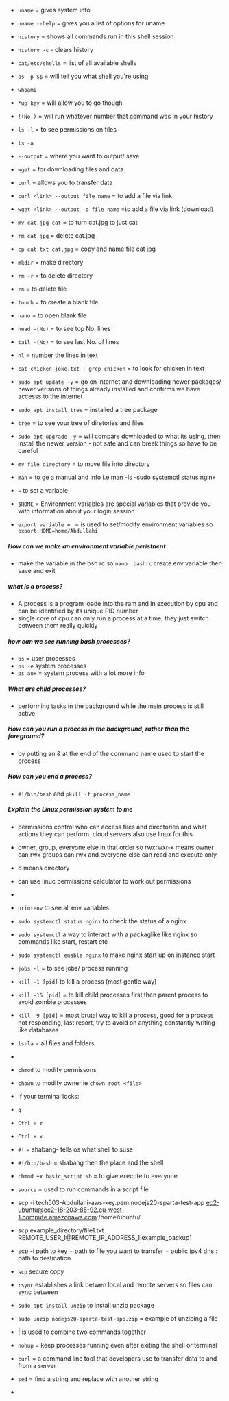 - `uname` = gives system info 
- `uname --help` = gives you a list of options for uname
- `history` = shows all commands run in this shell session
- `history -c` - clears history
- `cat/etc/shells` = list of all available shells 
- `ps -p $$` = will tell you what shell you're using 
- `whoami` 
- `*up key` = will allow you to go though 
- `!(No.)` = will run whatever number that command was in your history
- `ls -l` = to see permissions on files
- `ls -a`
- `--output` = where you want to output/ save 
- `wget` = for downloading files and data
- `curl` = allows you to transfer data

- `curl <link> --output file name`  = to add a file via link
- `wget <link> --output -o file name` =to add a file via link (download)

- `mv cat.jpg cat` = to turn cat.jpg to just cat 
- `rm cat.jpg` = delete cat.jpg
- `cp cat txt cat.jpg` = copy and name file cat jpg
- `mkdir` = make directory
- `rm -r` = to delete directory 
- `rm` = to delete file 
- `touch` = to create a blank file 
- `nano` = to open blank file 
- `head -(No)` = to see top No. lines
- `tail -(No)` = to see last No. of lines 
- `nl` = number the lines in text 
- `cat chicken-joke.txt | grep chicken` = to look for chicken in text 
- `sudo apt update -y` = go on internet and downloading newer packages/ newer verisons of things already installed and confirms we have accesss to the internet 
- `sudo apt install tree` = installed a tree package 
- `tree` = to see your tree of diretories and files
- `sudo apt upgrade -y` = will compare downloaded to what its using, then install the newer version - not safe and can break things so have to be careful 
- `mv file directory` = to move file into directory 
- `man` = to ge a manual and info i.e man -ls 
-sudo systemctl status nginx
- `=` to set a variable 
- `$HOME` = Environment variables are special variables that provide you with information about your login session
- `export variable = `  = is used to set/modify environment variables so `export HOME=home/Abdullahi`
  
##### How can we make an environment variable peristnent 
- make the variable in the bsh rc so `nano .bashrc` create env variable then save and exit 

##### what is a process?
- A process is a program loade into the ram and in execution by cpu and can be identified by its unique PID number
- single core of cpu can only run a process at a time, they just switch between them really quickly
  
##### how can we see running bash processes?
- `ps` = user processes 
- `ps -e` system processes
- `ps aux` = system process with a lot more info

##### What are child processes? 
- performing tasks in the background while the main process is still active.

##### How can you run a process in the background, rather than the foreground?
- by putting an & at the end of the command name used to start the process
##### How can you end a process?
- `#!/bin/bash` and `pkill -f process_name` 

##### Explain the Linux permission system to me
- permissions control who can access files and directories and what actions they can perform. cloud servers also use linux for this 
- owner, group, everyone else in that order so rwxrwxr-x means owner can rwx groups can rwx and everyone else can read and execute only
- d means directory 
- can use linuc permissions calculator to work out permissions
- 

- `printenv` to see all env variables
- `sudo systemctl status nginx` to check the status of a nginx  
- `sudo systemctl` a way to interact with a packaglike like nginx so commands like start, restart etc 
- `sudo systemctl enable nginx` to make nginx start up on instance start  
- `jobs -l` = to see jobs/ process running 
- `kill -1 [pid]` to kill a process (most gentle way)
- `kill -15 [pid]` = to kill child processes first then parent process to avoid zombie processes
- `kill -9 [pid]` = most brutal way to kill a process, good for a process not responding, last resort, try to avoid on anything constantly writing like databases 
- `ls-la` = all files and folders 
- 
- `chmod` to modify permissons 
- `chown` to modify owner ie `chown root <file>` 

- If your terminal locks:
 - `q`
 - `Ctrl + z`
 - `Ctrl + x`

- `#!` = shabang- tells os what shell to suse 
- `#!/bin/bash` = shabang then the place and the shell

- `chmod +x basic_script.sh` = to give execute to everyone 

- `source` = used to run commands in a script file 
- scp -i tech503-Abdullahi-aws-key.pem nodejs20-sparta-test-app ec2-ubuntu@ec2-18-203-85-92.eu-west-1.compute.amazonaws.com:/home/ubuntu/

- scp example_directory/file1.txt REMOTE_USER_1@REMOTE_IP_ADDRESS_1:example_backup1

- scp -i path to key + path to file you want to transfer + public ipv4 dns : path to destination 

- `scp` secure copy 
- `rsync` establishes a link betwen local and remote servers so files can sync between 
- `sudo apt install unzip` to install unzip package 
- `sudo unzip nodejs20-sparta-test-app.zip` = example of unziping a file 

- | is used to combine two commands together 
- `nohup` = keep processes running even after exiting the shell or terminal
- `curl` = a command line tool that developers use to transfer data to and from a server
-  `sed` = find a string and replace with another string
-  